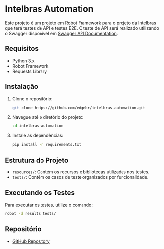 # Intelbras Automation

Este projeto é um projeto em Robot Framework para o projeto da Intelbras que terá testes de API e testes E2E. O teste de API será realizado utilizando o Swagger disponível em [Swagger API Documentation](http://18.228.160.85:5000/docs#/).

## Requisitos

- Python 3.x
- Robot Framework
- Requests Library

## Instalação

1. Clone o repositório:
    ```sh
    git clone https://github.com/edgebr/intelbras-automation.git
    ```

2. Navegue até o diretório do projeto:
    ```sh
    cd intelbras-automation
    ```

3. Instale as dependências:
    ```sh
    pip install -r requirements.txt
    ```

## Estrutura do Projeto

- `resources/`: Contém os recursos e bibliotecas utilizadas nos testes.
- `tests/`: Contém os casos de teste organizados por funcionalidade.

## Executando os Testes

Para executar os testes, utilize o comando:
```sh
robot -d results tests/
```

## Repositório

- [GitHub Repository](https://github.com/edgebr/intelbras-automation)

